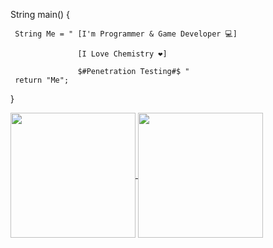 String main()                                                                                         {

     String Me = " [I'm Programmer & Game Developer 💻] 
     
                   [I Love Chemistry ❤] 
                   
                   $#Penetration Testing#$ "
     return "Me";
  
}

<a href="https://github.com/anuraghazra/github-readme-stats">
  <img height=200 align="center" src="https://github-readme-stats.vercel.app/api?username=MrR4di0k4l&rank_icon=github&size_weight=0.5&count_weight=0.5&theme=nord&hide_border=true" />
</a>
<a href="https://github.com/anuraghazra/convoychat">
  <img height=200 align="center" src="https://github-readme-stats.vercel.app/api/top-langs?username=MrR4di0k4l&layout=compact&langs_count=8&size_weight=0.5&count_weight=0.5&theme=nord&hide_border=true" />
</a>





